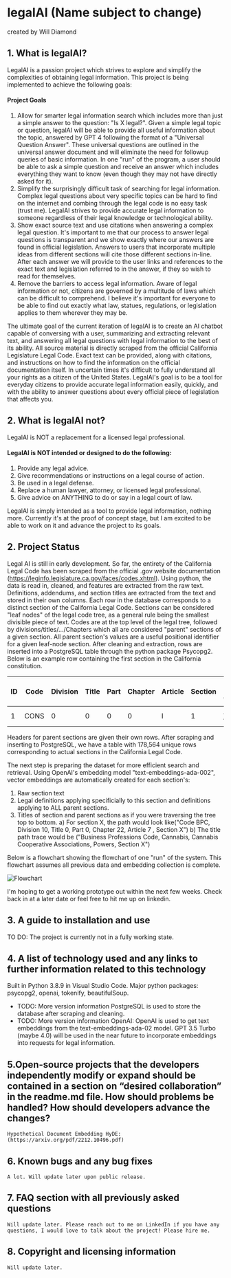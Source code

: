 # legalAI (Name subject to change)
created by Will Diamond 

## 1. What is legalAI?
LegalAI is a passion project which strives to explore and simplify the complexities of obtaining legal information. This project is being implemented to achieve the following goals:
#### Project Goals
   1. Allow for smarter legal information search which includes more than just a simple answer to the question: "Is X legal?". Given a simple legal topic or question, legalAI will be able to provide all useful information about the topic, answered by GPT 4 following the format of a "Universal Question Answer". These universal questions are outlined in the universal answer document and will eliminate the need for followup queries of basic information. In one "run" of the program, a user should be able to ask a simple question and receive an answer which includes everything they want to know (even though they may not have directly asked for it).
   2. Simplify the surprisingly difficult task of searching for legal information. Complex legal questions about very specific topics can be hard to find on the internet and combing through the legal code is no easy task (trust me). LegalAI strives to provide accurate legal information to someone regardless of their legal knowledge or technological ability.
   3. Show exact source text and use citations when answering a complex legal question. It's important to me that our process to answer legal questions is transparent and we show exactly where our answers are found in official legislation. Answers to users that incorporate multiple ideas from different sections will cite those different sections in-line. After each answer we will provide to the user links and references to the exact text and legislation referred to in the answer, if they so wish to read for themselves.
   4. Remove the barriers to access legal information. Aware of legal information or not, citizens are governed by a multitude of laws which can be difficult to comprehend. I believe it's important for everyone to be able to find out exactly what law, statues, regulations, or legislation applies to them wherever they may be.

The ultimate goal of the current iteration of legalAI is to create an AI chatbot capable of conversing with a user, summarizing and extracting relevant text, and answering all legal questions with legal information to the best of its ability. All source material is directly scraped from the official California Legislature Legal Code. Exact text can be provided, along with citations, and instructions on how to find the information on the official documentation itself. In uncertain times it's difficult to fully understand all your rights as a citizen of the United States. LegalAI's goal is to be a tool for everyday citizens to provide accurate legal information easily, quickly, and with the ability to answer questions about every official piece of legislation that affects you.

## 2. What is legalAI not?
LegalAI is NOT a replacement for a licensed legal professional. 
#### LegalAI is NOT intended or designed to do the following:
   1. Provide any legal advice.
   2. Give recommendations or instructions on a legal course of action.
   3. Be used in a legal defense.
   4. Replace a human lawyer, attorney, or licensed legal professional.
   5. Give advice on ANYTHING to do or say in a legal court of law.
      
LegalAI is simply intended as a tool to provide legal information, nothing more. Currently it's at the proof of concept stage, but I am excited to be able to work on it and advance the project to its goals.

## 2. Project Status
   Legal AI is still in early development. So far, the entirety of the California Legal Code has been scraped from the official .gov website documentation (https://leginfo.legislature.ca.gov/faces/codes.xhtml). Using python, the data is read in, cleaned, and features are extracted from the raw text. Definitions, addendums, and section titles are extracted from the text and stored in their own columns. Each row in the database corresponds to a distinct section of the California Legal Code. Sections can be considered "leaf nodes" of the legal code tree, as a general rule being the smallest divisible piece of text. Codes are at the top level of the legal tree, followed by divisions/titles/.../Chapters which all are considered "parent" sections of a given section. All parent section's values are a useful positional identifier for a given leaf-node section. After cleaning and extraction, rows are inserted into a PostgreSQL table through the python package Psycopg2. Below is an example row containing the first section in the California constitution. <br>

| ID | Code | Division | Title | Part | Chapter | Article | Section | Raw Text Excluding Addendnum/Definitions | Addendnum - Date Added | Link |
| ---| ---- | -------- | ----- | ---- | ------- | ------- | ------- | ---------------------------------------- | ---------------------- | ---- |
|1  | CONS | 0        | 0	  | 0    | 0       |	I       |	1	   | All people are by nature free...blahblah |	(added Nov. 5, 1974..  | htt..|	

Headers for parent sections are given their own rows. After scraping and inserting to PostgreSQL, we have a table with 178,564 unique rows corresponding to actual sections in the California Legal Code.
   
The next step is preparing the dataset for more efficient search and retrieval. Using OpenAI's embedding model "text-embeddings-ada-002", vector embeddings are automatically created for each section's:
   1. Raw section text
   2. Legal definitions applying specificially to this section and definitions applying to ALL parent sections.
   3. Titles of section and parent sections as if you were traversing the tree top to bottom.
      a) For section X, the path would look like("Code BPC, Division 10, Title 0, Part 0, Chapter 22, Article 7 , Section X")
      b) The title path trace would be ("Business Professions Code, Cannabis, Cannabis Cooperative Associations, Powers, Section X")

Below is a flowchart showing the flowchart of one "run" of the system. This flowchart assumes all previous data and embedding collection is complete.

![Flowchart](https://github.com/spartypkp/legalAI/assets/59883254/f8cd0cc9-2e69-40f4-8a6f-27fdef98d537)

I'm hoping to get a working prototype out within the next few weeks. Check back in at a later date or feel free to hit me up on linkedin.

## 3. A guide to installation and use
   TO DO: The project is currently not in a fully working state.
## 4. A list of technology used and any links to further information related to this technology
   Built in Python 3.8.9 in Visual Studio Code. Major python packages: psycopg2, openai, tokenify, beautifulSoup.
   - TODO: More version information
   PostgreSQL is used to store the database after scraping and cleaning.
   - TODO: More version information
   OpenAI: OpenAI is used to get text embeddings from the text-embeddings-ada-02 model. GPT 3.5 Turbo (maybe 4.0) will be used in the near future to incorporate embeddings into requests for legal information.

## 5.Open-source projects that the developers independently modify or expand should be contained in a section on “desired collaboration” in the readme.md file. How should problems be handled? How should developers advance the changes?
    Hypothetical Document Embedding HyDE: (https://arxiv.org/pdf/2212.10496.pdf)
## 6. Known bugs and any bug fixes
    A lot. Will update later upon public release.
## 7. FAQ section with all previously asked questions
    Will update later. Please reach out to me on LinkedIn if you have any questions, I would love to talk about the project! Please hire me.
## 8. Copyright and licensing information
    Will update later.
